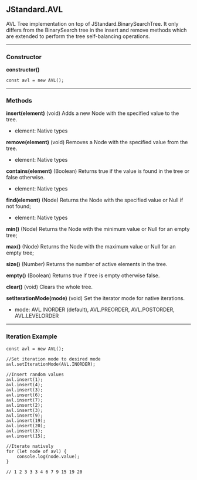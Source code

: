 ## JStandard.AVL

AVL Tree implementation on top of JStandard.BinarySearchTree. It only differs from the BinarySearch tree in the insert and remove methods which are extended to perform the tree self-balancing operations.

----------

### Constructor ###

**constructor()**

    const avl = new AVL();

----------

### Methods ###

**insert(element)** (void) Adds a new Node with the specified value to the tree.

- element: Native types

**remove(element)** (void) Removes a Node with the specified value from the tree.

- element: Native types

**contains(element)** (Boolean) Returns true if the value is found in the tree or false otherwise.

- element: Native types

**find(element)** (Node) Returns the Node with the specified value or Null if not found;

- element: Native types

**min()** (Node) Returns the Node with the minimum value or Null for an empty tree;

**max()** (Node) Returns the Node with the maximum value or Null for an empty tree;

**size()** (Number) Returns the number of active elements in the tree.

**empty()** (Boolean) Returns true if tree is empty otherwise false.

**clear()** (void) Clears the whole tree.

**setIterationMode(mode)** (void) Set the iterator mode for native iterations.

- mode: AVL.INORDER (default), AVL.PREORDER, AVL.POSTORDER, AVL.LEVELORDER


----------

### Iteration Example ###

```
const avl = new AVL();

//Set iteration mode to desired mode
avl.setIterationMode(AVL.INORDER);

//Insert random values
avl.insert(1);
avl.insert(4);
avl.insert(3);
avl.insert(6);
avl.insert(7);
avl.insert(2);
avl.insert(3);
avl.insert(9);
avl.insert(19);
avl.insert(20);
avl.insert(3);
avl.insert(15);

//Iterate natively
for (let node of avl) {
	console.log(node.value);
}

// 1 2 3 3 3 4 6 7 9 15 19 20
```